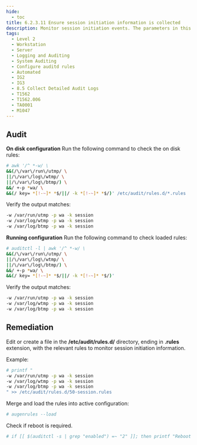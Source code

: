 ```yaml
---
hide:
  - toc
title: 6.2.3.11 Ensure session initiation information is collected
description: Monitor session initiation events. The parameters in this section track changes to the files associated with session events.
tags:
  - Level 2
  - Workstation
  - Server
  - Logging and Auditing
  - System Auditing
  - Configure auditd rules
  - Automated
  - IG2
  - IG3
  - 8.5 Collect Detailed Audit Logs
  - T1562
  - T1562.006
  - TA0001
  - M1047
---
```


## Audit
**On disk configuration**
Run the following command to check the on disk rules:
```bash
# awk '/^ *-w/ \
&&(/\/var\/run\/utmp/ \
||/\/var\/log\/wtmp/ \
||/\/var\/log\/btmp/) \
&&/ +-p *wa/ \
&&(/ key= *[!-~]* *$/||/ -k *[!-~]* *$/)' /etc/audit/rules.d/*.rules
```

Verify the output matches:
```bash
-w /var/run/utmp -p wa -k session
-w /var/log/wtmp -p wa -k session
-w /var/log/btmp -p wa -k session
```

**Running configuration**
Run the following command to check loaded rules:
```bash
# auditctl -l | awk '/^ *-w/ \
&&(/\/var\/run\/utmp/ \
||/\/var\/log\/wtmp/ \
||/\/var\/log\/btmp/) \
&&/ +-p *wa/ \
&&(/ key= *[!-~]* *$/||/ -k *[!-~]* *$/)'
```

Verify the output matches:
```bash
-w /var/run/utmp -p wa -k session
-w /var/log/wtmp -p wa -k session
-w /var/log/btmp -p wa -k session
```

## Remediation
Edit or create a file in the **/etc/audit/rules.d/** directory, ending in **.rules** extension, with the relevant rules to monitor session initiation information.

Example:
```bash
# printf "
-w /var/run/utmp -p wa -k session
-w /var/log/wtmp -p wa -k session
-w /var/log/btmp -p wa -k session
" >> /etc/audit/rules.d/50-session.rules
```

Merge and load the rules into active configuration:
```bash
# augenrules --load
```

Check if reboot is required.
```bash
# if [[ $(auditctl -s | grep "enabled") =~ "2" ]]; then printf "Reboot required to load rules\n"; fi
```
